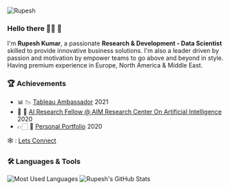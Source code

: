 <p align="left"> <img src="https://komarev.com/ghpvc/?username=Rupesh" alt="Rupesh"/> </p>

### Hello there 👋🏻 🤖

I'm **Rupesh Kumar**, a passionate **Research & Development - Data Scientist** skilled to provide innovative business solutions. I'm also a leader driven by passion and motivation by empower teams to go above and beyond in style. Having premium experience in Europe, North America & Middle East.

### 🏆 Achievements 
- 📊 📉 [Tableau Ambassador](https://lnkd.in/d3iRGSMP) 2021
- 🤖 💫 [AI Research Fellow @ AIM Research Center On Artificial Intelligence](https://lnkd.in/duEQqWxM) 2020
- 👉🏻 💫 [Personal Portfolio](https://lnkd.in/dhwzsHJf) 2020

🕸 : [Lets Connect](https://www.linkedin.com/in/rupesh707/)

### 🛠 Languages & Tools

![Most Used Languages](https://github-readme-stats.vercel.app/api/top-langs/?username=Rupesh707&theme=dracula)
![Rupesh's GitHub Stats](https://github-readme-stats.vercel.app/api?username=Rupesh707&hide=prs,issues,contribs?username=Rupesh707&count_private=true?username=Rupesh707&show_icons=true&theme=dracula)